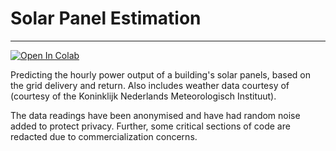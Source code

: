 # Solar Panel Estimation

-------------------

[![Open In Colab](https://colab.research.google.com/assets/colab-badge.svg)](https://github.com/abtheo/SolarPanelEstimation/blob/master/SolarPanelPrediction.ipynb)


Predicting the hourly power output of a building's solar panels, based on the grid delivery and return.  Also includes weather data courtesy of (courtesy of the Koninklijk Nederlands Meteorologisch Instituut).


The data readings have been anonymised and have had random noise added to protect privacy. Further, some critical sections of code are redacted due to commercialization concerns.
